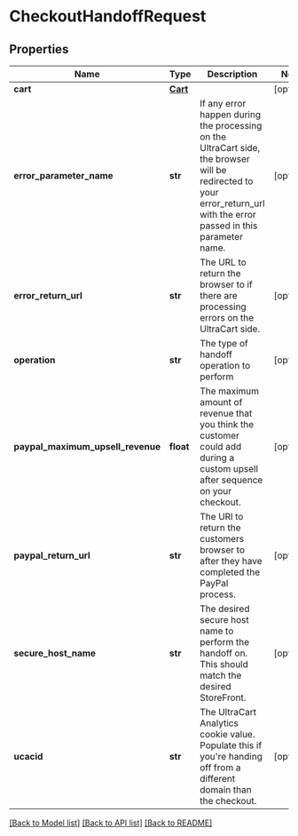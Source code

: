 # CheckoutHandoffRequest

## Properties
Name | Type | Description | Notes
------------ | ------------- | ------------- | -------------
**cart** | [**Cart**](Cart.md) |  | [optional] 
**error_parameter_name** | **str** | If any error happen during the processing on the UltraCart side, the browser will be redirected to your error_return_url with the error passed in this parameter name. | [optional] 
**error_return_url** | **str** | The URL to return the browser to if there are processing errors on the UltraCart side. | [optional] 
**operation** | **str** | The type of handoff operation to perform | [optional] 
**paypal_maximum_upsell_revenue** | **float** | The maximum amount of revenue that you think the customer could add during a custom upsell after sequence on your checkout. | [optional] 
**paypal_return_url** | **str** | The URl to return the customers browser to after they have completed the PayPal process. | [optional] 
**secure_host_name** | **str** | The desired secure host name to perform the handoff on.  This should match the desired StoreFront. | [optional] 
**ucacid** | **str** | The UltraCart Analytics cookie value.  Populate this if you&#39;re handing off from a different domain than the checkout. | [optional] 

[[Back to Model list]](../README.md#documentation-for-models) [[Back to API list]](../README.md#documentation-for-api-endpoints) [[Back to README]](../README.md)



